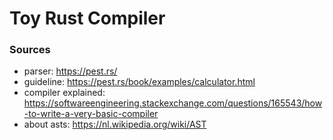 # Toy Rust Compiler

### Sources
- parser: https://pest.rs/
- guideline: https://pest.rs/book/examples/calculator.html
- compiler explained: https://softwareengineering.stackexchange.com/questions/165543/how-to-write-a-very-basic-compiler
- about asts: https://nl.wikipedia.org/wiki/AST